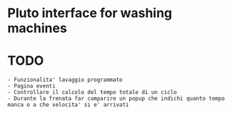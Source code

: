  # Pluto interface for washing machines

 # TODO
    
    - Funzionalita' lavaggio programmato
    - Pagina eventi
    - Controllare il calcolo del tempo totale di un ciclo
    - Durante la frenata far comparire un popup che indichi quanto tempo manca o a che velocita' si e' arrivati
